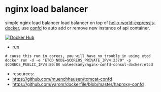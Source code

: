 # nginx load balancer
simple nginx load balancer load balancer on top of [hello-world-expressjs-docker](https://github.com/waleedsamy/hello-world-expressjs-docker), use [confd](ttps://github.com/kelseyhightower/confd/) to auto add or remove new instance of api container.


[![Docker Hub](https://img.shields.io/badge/docker-ready-blue.svg)](https://registry.hub.docker.com/u/waleedsamy/nginx-confd-consul-docker/)

* run
 ```
 # cause this run in coreos, you will have no trouble in using etcd
 docker run -d -e "ETCD_NODE=$COREOS_PRIVATE_IPV4:2379" -p $COREOS_PUBLIC_IPV4:80:80 waleedsamy/nginx-confd-consul-docker:etcd
 ```


* resources:
 * https://github.com/muenchhausen/tomcat-confd
 * https://github.com/yaronr/dockerfile/blob/master/haproxy-confd
